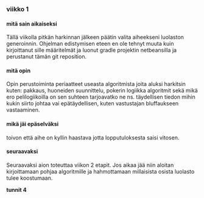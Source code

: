 ### viikko 1

#### mitä sain aikaiseksi
Tällä viikolla pitkän harkinnan jälkeen päätin valita aiheekseni luolaston generoinnin.
Ohjelman edistymisen eteen en ole tehnyt muuta kuin kirjoittanut sille määritelmät ja luonut gradle projektin netbeansilla ja perustanut tämän git reposition.

#### mitä opin 
Opin perustoiminta periaatteet useasta algoritmista joita aluksi harkitsin kuten: pakkaus, huoneiden suunnittelu, pokerin logiikka algoritmit sekä mikä ero pelilogiikoilla on sen suhteen tarjoavatko ne ns. täydellisen tiedon mihin kukin siirto johtaa vai epätäydellisen, kuten vastustajan bluffaukseen vastaaminen.

#### mikä jäi epäselväksi
toivon että aihe on kyllin haastava jotta lopputuloksesta saisi vitosen.

#### seuraavaksi
Seuraavaksi aion toteuttaa viikon 2 etapit.
Jos aikaa jää niin aloitan kirjoittamaan pohjaa algoritmille ja hahmottamaan millaisista osista luolasto tulee koostumaan.

**tunnit 4**
